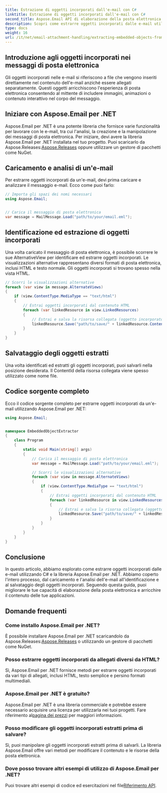 ```yaml
---
title: Estrazione di oggetti incorporati dall'e-mail con C#
linktitle: Estrazione di oggetti incorporati dall'e-mail con C#
second_title: Aspose.Email API di elaborazione della posta elettronica .NET
description: Scopri come estrarre oggetti incorporati dalle e-mail utilizzando C# e Aspose.Email per .NET. Guida passo passo con esempi di codice.
type: docs
weight: 16
url: /it/net/email-attachment-handling/extracting-embedded-objects-from-email-with-csharp/
---
```


## Introduzione agli oggetti incorporati nei messaggi di posta elettronica

Gli oggetti incorporati nelle e-mail si riferiscono a file che vengono inseriti direttamente nel contenuto dell'e-mail anziché essere allegati separatamente. Questi oggetti arricchiscono l'esperienza di posta elettronica consentendo al mittente di includere immagini, animazioni o contenuto interattivo nel corpo del messaggio.

## Iniziare con Aspose.Email per .NET

 Aspose.Email per .NET è una potente libreria che fornisce varie funzionalità per lavorare con le e-mail, tra cui l'analisi, la creazione e la manipolazione dei messaggi di posta elettronica. Per iniziare, devi avere la libreria Aspose.Email per .NET installata nel tuo progetto. Puoi scaricarlo da Aspose.Releases:[Aspose.Releases](https://releases.aspose.com/email/net/) oppure utilizzare un gestore di pacchetti come NuGet.

## Caricamento e analisi di un'e-mail

Per estrarre oggetti incorporati da un'e-mail, devi prima caricare e analizzare il messaggio e-mail. Ecco come puoi farlo:

```csharp
// Importa gli spazi dei nomi necessari
using Aspose.Email;


// Carica il messaggio di posta elettronica
var message = MailMessage.Load("path/to/your/email.eml");
```

## Identificazione ed estrazione di oggetti incorporati

Una volta caricato il messaggio di posta elettronica, è possibile scorrere le sue AlternativeView per identificare ed estrarre oggetti incorporati. Le visualizzazioni alternative rappresentano diversi formati di posta elettronica, inclusi HTML e testo normale. Gli oggetti incorporati si trovano spesso nella vista HTML.

```csharp
// Scorri le visualizzazioni alternative
foreach (var view in message.AlternateViews)
{
    if (view.ContentType.MediaType == "text/html")
    {
        // Estrai oggetti incorporati dal contenuto HTML
        foreach (var linkedResource in view.LinkedResources)
        {
            // Estrai e salva la risorsa collegata (oggetto incorporato)
            linkedResource.Save("path/to/save/" + linkedResource.ContentId);
        }
    }
}
```

## Salvataggio degli oggetti estratti

Una volta identificati ed estratti gli oggetti incorporati, puoi salvarli nella posizione desiderata. Il ContentId della risorsa collegata viene spesso utilizzato come nome file.

## Codice sorgente completo

Ecco il codice sorgente completo per estrarre oggetti incorporati da un'e-mail utilizzando Aspose.Email per .NET:

```csharp
using Aspose.Email;


namespace EmbeddedObjectExtractor
{
    class Program
    {
        static void Main(string[] args)
        {
            // Carica il messaggio di posta elettronica
            var message = MailMessage.Load("path/to/your/email.eml");

            // Scorri le visualizzazioni alternative
            foreach (var view in message.AlternateViews)
            {
                if (view.ContentType.MediaType == "text/html")
                {
                    // Estrai oggetti incorporati dal contenuto HTML
                    foreach (var linkedResource in view.LinkedResources)
                    {
                        // Estrai e salva la risorsa collegata (oggetto incorporato)
                        linkedResource.Save("path/to/save/" + linkedResource.ContentId);
                    }
                }
            }
        }
    }
}
```

## Conclusione

In questo articolo, abbiamo esplorato come estrarre oggetti incorporati dalle e-mail utilizzando C# e la libreria Aspose.Email per .NET. Abbiamo coperto l'intero processo, dal caricamento e l'analisi dell'e-mail all'identificazione e al salvataggio degli oggetti incorporati. Seguendo questa guida, puoi migliorare le tue capacità di elaborazione della posta elettronica e arricchire il contenuto delle tue applicazioni.

## Domande frequenti

### Come installo Aspose.Email per .NET?

 È possibile installare Aspose.Email per .NET scaricandolo da Aspose.Releases:[Aspose.Releases](https://releases.aspose.com/email/net/) o utilizzando un gestore di pacchetti come NuGet. 

### Posso estrarre oggetti incorporati da allegati diversi da HTML?

Sì, Aspose.Email per .NET fornisce metodi per estrarre oggetti incorporati da vari tipi di allegati, inclusi HTML, testo semplice e persino formati multimediali.

### Aspose.Email per .NET è gratuito?

 Aspose.Email per .NET è una libreria commerciale e potrebbe essere necessario acquisire una licenza per utilizzarla nei tuoi progetti. Fare riferimento al[pagina dei prezzi](https://purchase.aspose.com/pricing/email/net) per maggiori informazioni.

### Posso modificare gli oggetti incorporati estratti prima di salvare?

Sì, puoi manipolare gli oggetti incorporati estratti prima di salvarli. La libreria Aspose.Email offre vari metodi per modificare il contenuto e le risorse della posta elettronica.

### Dove posso trovare altri esempi di utilizzo di Aspose.Email per .NET?

 Puoi trovare altri esempi di codice ed esercitazioni nel file[Riferimento API](https://reference.aspose.com/email/net/). 
